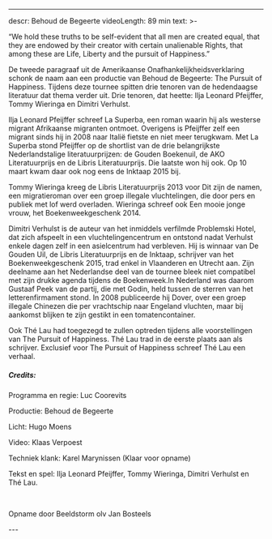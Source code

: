 
---
descr: Behoud de Begeerte
videoLength: 89 min
text: >-
  <p>“We hold these truths to be self-evident that all men are created equal, that they are endowed by their creator with certain unalienable Rights, that among these are Life, Liberty and the pursuit of Happiness.”</p><p>De tweede paragraaf uit de Amerikaanse Onafhankelijkheidsverklaring schonk de naam aan een productie van Behoud de Begeerte: The Pursuit of Happiness. Tijdens deze tournee spitten drie tenoren van de hedendaagse literatuur dat thema verder uit. Drie tenoren, dat heette: Ilja Leonard Pfeijffer, Tommy Wieringa en Dimitri Verhulst.</p><p>Ilja Leonard Pfeijffer schreef La Superba, een roman waarin hij als westerse migrant Afrikaanse migranten ontmoet. Overigens is Pfeijffer zelf een migrant sinds hij in 2008 naar Italië fietste en niet meer terugkwam. Met La Superba stond Pfeijffer op de shortlist van de drie belangrijkste Nederlandstalige literatuurprijzen: de Gouden Boekenuil, de AKO Literatuurprijs en de Libris Literatuurprijs. Die laatste won hij ook. Op 10 maart kwam daar ook nog eens de Inktaap 2015 bij.</p><p>Tommy Wieringa kreeg de Libris Literatuurprijs 2013 voor Dit zijn de namen, een migratieroman over een groep illegale vluchtelingen, die door pers en publiek met lof werd overladen. Wieringa schreef ook Een mooie jonge vrouw, het Boekenweekgeschenk 2014.</p><p>Dimitri Verhulst is de auteur van het inmiddels verfilmde Problemski Hotel, dat zich afspeelt in een vluchtelingencentrum en ontstond nadat Verhulst enkele dagen zelf in een asielcentrum had verbleven. Hij is winnaar van De Gouden Uil, de Libris Literatuurprijs en de Inktaap, schrijver van het Boekenweekgeschenk 2015, trad enkel in Vlaanderen en Utrecht aan. Zijn deelname aan het Nederlandse deel van de tournee bleek niet compatibel met zijn drukke agenda tijdens de Boekenweek.In Nederland was daarom Gustaaf Peek van de partij, die met Godin, held tussen de sterren van het letterenfirmament stond. In 2008 publiceerde hij Dover, over een groep illegale Chinezen die per vrachtschip naar Engeland vluchten, maar bij aankomst blijken te zijn gestikt in een tomatencontainer.</p><p>Ook Thé Lau had toegezegd te zullen optreden tijdens alle voorstellingen van The Pursuit of Happiness. Thé Lau trad in de eerste plaats aan als schrijver. Exclusief voor The Pursuit of Happiness schreef Thé Lau een verhaal.</p><h5>Credits:</h5><p>Programma en regie: Luc Coorevits</p><p>Productie: Behoud de Begeerte</p><p>Licht: Hugo Moens</p><p>Video: Klaas Verpoest</p><p>Techniek klank: Karel Marynissen (Klaar voor opname)</p><p>Tekst en spel: Ilja Leonard Pfeijffer, Tommy Wieringa, Dimitri Verhulst en Thé Lau.</p><p>‍</p><p>Opname door Beeldstorm olv Jan Bosteels</p>
---
